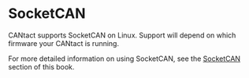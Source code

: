 # SocketCAN

CANtact supports SocketCAN on Linux. Support will depend on which firmware your CANtact is running.

For more detailed information on using SocketCAN, see the [SocketCAN](/socketcan/socketcan.html) section of this book.